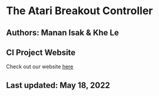 # The Atari Breakout Controller

## Authors: Manan Isak & Khe Le

## CI Project Website 
Check out our website [here](https://kle243.wixsite.com/website)

## Last updated: May 18, 2022
